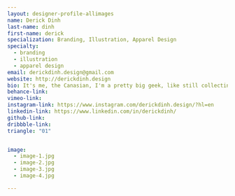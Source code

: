 ```yaml
---
layout: designer-profile-allimages
name: Derick Dinh
last-name: dinh
first-name: derick
specialization: Branding, Illustration, Apparel Design
specialty:
  - branding
  - illustration
  - apparel design
email: derickdinh.design@gmail.com
website: http://derickdinh.design
bio: It's me, the Canasian, I'm a pretty big geek, like still collecting figures at 20 kind of geek. A huge part of my life and creative outlook stem from video game culture. I love to stream both video games and design work all on twitch.tv
behance-link:
vimeo-link:
instagram-link: https://www.instagram.com/derickdinh.design/?hl=en
linkedin-link: https://www.linkedin.com/in/derickdinh/
github-link:
dribbble-link:
triangle: "01"


image:
  - image-1.jpg
  - image-2.jpg
  - image-3.jpg
  - image-4.jpg

---
```

